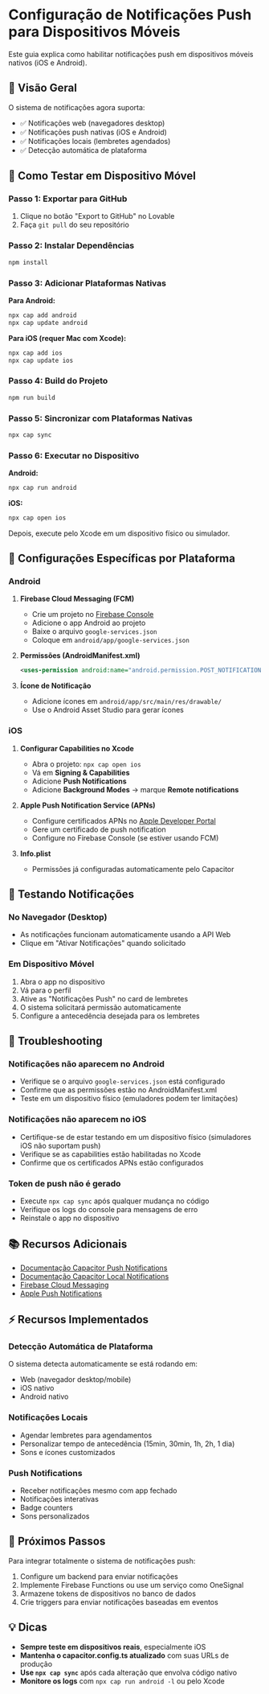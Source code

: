 # Configuração de Notificações Push para Dispositivos Móveis

Este guia explica como habilitar notificações push em dispositivos móveis nativos (iOS e Android).

## 📱 Visão Geral

O sistema de notificações agora suporta:
- ✅ Notificações web (navegadores desktop)
- ✅ Notificações push nativas (iOS e Android)
- ✅ Notificações locais (lembretes agendados)
- ✅ Detecção automática de plataforma

## 🚀 Como Testar em Dispositivo Móvel

### Passo 1: Exportar para GitHub
1. Clique no botão "Export to GitHub" no Lovable
2. Faça `git pull` do seu repositório

### Passo 2: Instalar Dependências
```bash
npm install
```

### Passo 3: Adicionar Plataformas Nativas

**Para Android:**
```bash
npx cap add android
npx cap update android
```

**Para iOS (requer Mac com Xcode):**
```bash
npx cap add ios
npx cap update ios
```

### Passo 4: Build do Projeto
```bash
npm run build
```

### Passo 5: Sincronizar com Plataformas Nativas
```bash
npx cap sync
```

### Passo 6: Executar no Dispositivo

**Android:**
```bash
npx cap run android
```

**iOS:**
```bash
npx cap open ios
```
Depois, execute pelo Xcode em um dispositivo físico ou simulador.

## 🔔 Configurações Específicas por Plataforma

### Android

1. **Firebase Cloud Messaging (FCM)**
   - Crie um projeto no [Firebase Console](https://console.firebase.google.com/)
   - Adicione o app Android ao projeto
   - Baixe o arquivo `google-services.json`
   - Coloque em `android/app/google-services.json`

2. **Permissões (AndroidManifest.xml)**
   ```xml
   <uses-permission android:name="android.permission.POST_NOTIFICATIONS"/>
   ```

3. **Ícone de Notificação**
   - Adicione ícones em `android/app/src/main/res/drawable/`
   - Use o Android Asset Studio para gerar ícones

### iOS

1. **Configurar Capabilities no Xcode**
   - Abra o projeto: `npx cap open ios`
   - Vá em **Signing & Capabilities**
   - Adicione **Push Notifications**
   - Adicione **Background Modes** → marque **Remote notifications**

2. **Apple Push Notification Service (APNs)**
   - Configure certificados APNs no [Apple Developer Portal](https://developer.apple.com/)
   - Gere um certificado de push notification
   - Configure no Firebase Console (se estiver usando FCM)

3. **Info.plist**
   - Permissões já configuradas automaticamente pelo Capacitor

## 🧪 Testando Notificações

### No Navegador (Desktop)
- As notificações funcionam automaticamente usando a API Web
- Clique em "Ativar Notificações" quando solicitado

### Em Dispositivo Móvel
1. Abra o app no dispositivo
2. Vá para o perfil
3. Ative as "Notificações Push" no card de lembretes
4. O sistema solicitará permissão automaticamente
5. Configure a antecedência desejada para os lembretes

## 🔧 Troubleshooting

### Notificações não aparecem no Android
- Verifique se o arquivo `google-services.json` está configurado
- Confirme que as permissões estão no AndroidManifest.xml
- Teste em um dispositivo físico (emuladores podem ter limitações)

### Notificações não aparecem no iOS
- Certifique-se de estar testando em um dispositivo físico (simuladores iOS não suportam push)
- Verifique se as capabilities estão habilitadas no Xcode
- Confirme que os certificados APNs estão configurados

### Token de push não é gerado
- Execute `npx cap sync` após qualquer mudança no código
- Verifique os logs do console para mensagens de erro
- Reinstale o app no dispositivo

## 📚 Recursos Adicionais

- [Documentação Capacitor Push Notifications](https://capacitorjs.com/docs/apis/push-notifications)
- [Documentação Capacitor Local Notifications](https://capacitorjs.com/docs/apis/local-notifications)
- [Firebase Cloud Messaging](https://firebase.google.com/docs/cloud-messaging)
- [Apple Push Notifications](https://developer.apple.com/documentation/usernotifications)

## ⚡ Recursos Implementados

### Detecção Automática de Plataforma
O sistema detecta automaticamente se está rodando em:
- Web (navegador desktop/mobile)
- iOS nativo
- Android nativo

### Notificações Locais
- Agendar lembretes para agendamentos
- Personalizar tempo de antecedência (15min, 30min, 1h, 2h, 1 dia)
- Sons e ícones customizados

### Push Notifications
- Receber notificações mesmo com app fechado
- Notificações interativas
- Badge counters
- Sons personalizados

## 🎯 Próximos Passos

Para integrar totalmente o sistema de notificações push:

1. Configure um backend para enviar notificações
2. Implemente Firebase Functions ou use um serviço como OneSignal
3. Armazene tokens de dispositivos no banco de dados
4. Crie triggers para enviar notificações baseadas em eventos

## 💡 Dicas

- **Sempre teste em dispositivos reais**, especialmente iOS
- **Mantenha o capacitor.config.ts atualizado** com suas URLs de produção
- **Use `npx cap sync`** após cada alteração que envolva código nativo
- **Monitore os logs** com `npx cap run android -l` ou pelo Xcode
